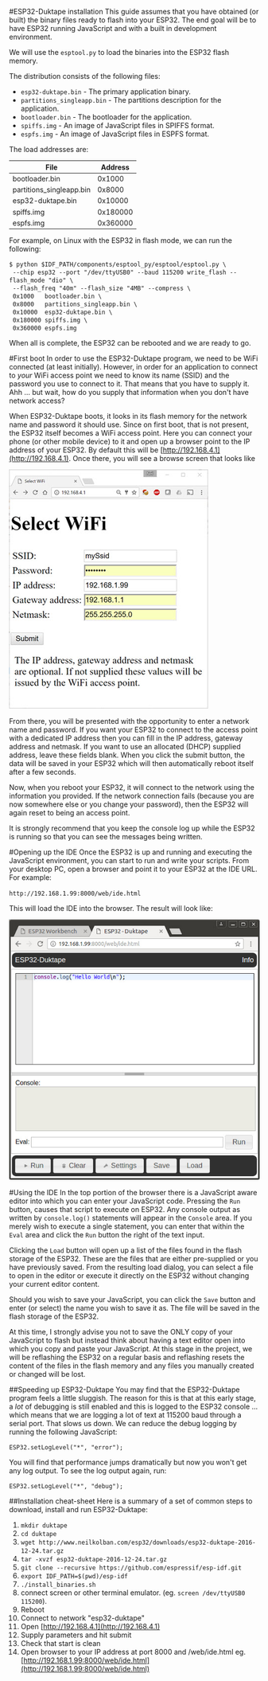 #ESP32-Duktape installation
This guide assumes that you have obtained (or built) the binary files ready to flash
into your ESP32.  The end goal will be to have ESP32 running JavaScript and
with a built in development environment.

We will use the `esptool.py` to load the binaries into the ESP32 flash memory.

The distribution consists of the following files:

* `esp32-duktape.bin` - The primary application binary.
* `partitions_singleapp.bin` - The partitions description for the application.
* `bootloader.bin` - The bootloader for the application.
* `spiffs.img` - An image of JavaScript files in SPIFFS format.
* `espfs.img` - An image of JavaScript files in ESPFS format.

The load addresses are:

|File                     |Address  |
|-------------------------|---------|
|bootloader.bin           |0x1000   |
|partitions_singleapp.bin |0x8000   |
|esp32-duktape.bin        |0x10000  |
|spiffs.img               |0x180000 |
|espfs.img                |0x360000 |

For example, on Linux with the ESP32 in flash mode, we can run the following:
```
$ python $IDF_PATH/components/esptool_py/esptool/esptool.py \
 --chip esp32 --port "/dev/ttyUSB0" --baud 115200 write_flash --flash_mode "dio" \
 --flash_freq "40m" --flash_size "4MB" --compress \
 0x1000   bootloader.bin \
 0x8000   partitions_singleapp.bin \
 0x10000  esp32-duktape.bin \
 0x180000 spiffs.img \
 0x360000 espfs.img
```

When all is complete, the ESP32 can be rebooted and we are ready to go.

#First boot
In order to use the ESP32-Duktape program, we need to be WiFi connected (at least
initially).  However, in order for an application to connect to *your* WiFi access point
we need to know its name (SSID) and the password you use to connect to it.  That means
that you have to supply it.  Ahh ... but wait, how do you supply that information when
you don't have network access?

When ESP32-Duktape boots, it looks in its flash memory for the network name
and password it should use.  Since on first boot, that is not present, the ESP32 itself
becomes a WiFi access point.  Here you can connect your phone (or other mobile device)
to it and open up a browser point to the IP address of your ESP32.  By default this
will be [http://192.168.4.1](http://192.168.4.1).  Once there, you will see a browse
screen that looks like

![bootwifi](images/bootwifi.jpg)

From there, you will be presented with the opportunity to enter a network name and
password.  If you want your ESP32 to connect to the access point with a dedicated IP
address then you can fill in the IP address, gateway address and netmask.  If you want
to use an allocated (DHCP) supplied address, leave these fields blank.  When you click
the submit button, the data will be saved in your ESP32 which will then automatically
reboot itself after a few seconds.

Now, when you reboot your ESP32, it will connect to the network using the information
you provided.  If the 
network connection fails (because you are now somewhere else or you change your password),
then the ESP32 will again reset to being an access point.

It is strongly recommend that you keep the console log up while the ESP32 is running
so that you can see the messages being written.

#Opening up the IDE
Once the ESP32 is up and running and executing the JavaScript environment, you can start
to run and write your scripts.  From your desktop PC, open a browser and point it to your
ESP32 at the IDE URL.  For example:

`http://192.168.1.99:8000/web/ide.html`

This will load the IDE into the browser.  The result will look like:

![editor2](images/editor2.jpg)

#Using the IDE
In the top portion of the browser there is a JavaScript aware editor into which you can
enter your JavaScript code.  Pressing the `Run` button, causes that script to execute on
ESP32.  Any console output as written by `console.log()` statements will appear in the
`Console` area.  If you merely wish to execute a single statement, you can enter that
within the `Eval` area and click the `Run` button the right of the text input.

Clicking the `Load` button will open up a list of the files found in the flash storage
of the ESP32.  These are the files that are either pre-supplied or you have previously
saved.  From the resulting load dialog, you can select a file to open in the editor or
execute it directly on the ESP32 without changing your current editor content.

Should you wish to save your JavaScript, you can click the `Save` button and enter
(or select) the name you wish to save it as.  The file will be saved in the flash
storage of the ESP32.

At this time, I strongly advise you not to save the ONLY copy of your JavaScript to flash
but instead think about having a text editor open into which you copy and paste your
JavaScript.  At this stage in the project, we will be reflashing the ESP32 on a regular
basis and reflashing resets the content of the files in the flash memory and any files
you manually created or changed will be lost.


##Speeding up ESP32-Duktape
You may find that the ESP32-Duktape program feels a little sluggish.  The reason for this
is that at this early stage, a *lot* of debugging is still enabled and this is logged to
the ESP32 console ... which means that we are logging a lot of text at 115200 baud through
a serial port.  That slows us down.  We can reduce the debug logging by running the following
JavaScript:

```
ESP32.setLogLevel("*", "error");
```

You will find that performance jumps dramatically but now you won't get any log output.  To see
the log output again, run:

```
ESP32.setLogLevel("*", "debug");
```

##Installation cheat-sheet
Here is a summary of a set of common steps to download, install and run ESP32-Duktape:

1. `mkdir duktape`
2. `cd duktape`
3. `wget http://www.neilkolban.com/esp32/downloads/esp32-duktape-2016-12-24.tar.gz`
4. `tar -xvzf esp32-duktape-2016-12-24.tar.gz`
5. `git clone --recursive https://github.com/espressif/esp-idf.git`
6. `export IDF_PATH=$(pwd)/esp-idf`
7. `./install_binaries.sh`
8. connect screen or other terminal emulator. (eg. `screen /dev/ttyUSB0 115200`).
9. Reboot
10. Connect to network "esp32-duktape"
11. Open [http://192.168.4.1](http://192.168.4.1)
12. Supply parameters and hit submit
13. Check that start is clean
14. Open browser to your IP address at port 8000 and /web/ide.html
eg. [http://192.168.1.99:8000/web/ide.html](http://192.168.1.99:8000/web/ide.html)